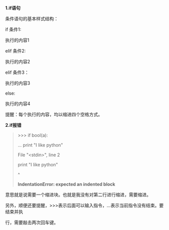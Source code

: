 **1.if语句**

条件语句的基本样式结构：

if 条件1:

执行的内容1

elif 条件2:

执行的内容2

elif 条件3：

执行的内容3

else:

执行的内容4

提醒：每个执行的内容，均以缩进四个空格方式。

**2.if报错**

> &gt;&gt;&gt; if bool\(a\):
>
> ... print "I like python"
>
> File "&lt;stdin&gt;", line 2
>
> print "I like python"
>
> ^
>
> **IndentationError: expected an indented block**

意思就是说需要一个缩进块。也就是我没有对第二行进行缩进，需要缩进。

另外，顺便还要提醒，&gt;&gt;&gt;表示后面可以输入指令，...表示当前指令没有结束。要结束并执

行，需要敲击两次回车键。


